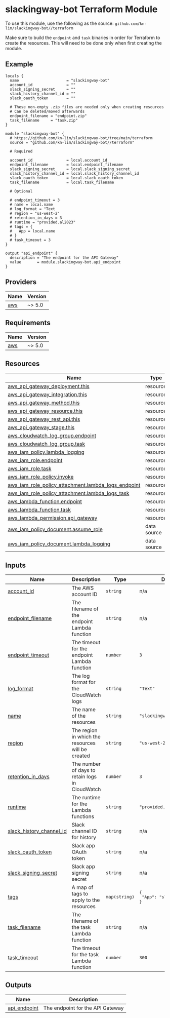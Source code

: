 # slackingway-bot Terraform Module

To use this module, use the following as the source: `github.com/kn-lim/slackingway-bot//terraform`

Make sure to build the `endpoint` and `task` binaries in order for Terraform to create the resources. This will need to be done only when first creating the module.

<!-- BEGIN_TF_DOCS -->
## Example

```hcl
locals {
  name                     = "slackingway-bot"
  account_id               = ""
  slack_signing_secret     = ""
  slack_history_channel_id = ""
  slack_oauth_token        = ""

  # These non-empty .zip files are needed only when creating resources
  # Can be deleted/moved afterwards
  endpoint_filename = "endpoint.zip"
  task_filename     = "task.zip"
}

module "slackingway-bot" {
  # https://github.com/kn-lim/slackingway-bot/tree/main/terraform
  source = "github.com/kn-lim/slackingway-bot//terraform"

  # Required

  account_id               = local.account_id
  endpoint_filename        = local.endpoint_filename
  slack_signing_secret     = local.slack_signing_secret
  slack_history_channel_id = local.slack_history_channel_id
  slack_oauth_token        = local.slack_oauth_token
  task_filename            = local.task_filename

  # Optional

  # endpoint_timeout = 3
  # name = local.name
  # log_format = "Text
  # region = "us-west-2"
  # retention_in_days = 3
  # runtime = "provided.al2023"
  # tags = {
  #   App = local.name
  # }
  # task_timeout = 3
}

output "api_endpoint" {
  description = "The endpoint for the API Gateway"
  value       = module.slackingway-bot.api_endpoint
}
```

## Providers

| Name | Version |
|------|---------|
| <a name="provider_aws"></a> [aws](#provider\_aws) | ~> 5.0 |

## Requirements

| Name | Version |
|------|---------|
| <a name="requirement_aws"></a> [aws](#requirement\_aws) | ~> 5.0 |

## Resources

| Name | Type |
|------|------|
| [aws_api_gateway_deployment.this](https://registry.terraform.io/providers/hashicorp/aws/latest/docs/resources/api_gateway_deployment) | resource |
| [aws_api_gateway_integration.this](https://registry.terraform.io/providers/hashicorp/aws/latest/docs/resources/api_gateway_integration) | resource |
| [aws_api_gateway_method.this](https://registry.terraform.io/providers/hashicorp/aws/latest/docs/resources/api_gateway_method) | resource |
| [aws_api_gateway_resource.this](https://registry.terraform.io/providers/hashicorp/aws/latest/docs/resources/api_gateway_resource) | resource |
| [aws_api_gateway_rest_api.this](https://registry.terraform.io/providers/hashicorp/aws/latest/docs/resources/api_gateway_rest_api) | resource |
| [aws_api_gateway_stage.this](https://registry.terraform.io/providers/hashicorp/aws/latest/docs/resources/api_gateway_stage) | resource |
| [aws_cloudwatch_log_group.endpoint](https://registry.terraform.io/providers/hashicorp/aws/latest/docs/resources/cloudwatch_log_group) | resource |
| [aws_cloudwatch_log_group.task](https://registry.terraform.io/providers/hashicorp/aws/latest/docs/resources/cloudwatch_log_group) | resource |
| [aws_iam_policy.lambda_logging](https://registry.terraform.io/providers/hashicorp/aws/latest/docs/resources/iam_policy) | resource |
| [aws_iam_role.endpoint](https://registry.terraform.io/providers/hashicorp/aws/latest/docs/resources/iam_role) | resource |
| [aws_iam_role.task](https://registry.terraform.io/providers/hashicorp/aws/latest/docs/resources/iam_role) | resource |
| [aws_iam_role_policy.invoke](https://registry.terraform.io/providers/hashicorp/aws/latest/docs/resources/iam_role_policy) | resource |
| [aws_iam_role_policy_attachment.lambda_logs_endpoint](https://registry.terraform.io/providers/hashicorp/aws/latest/docs/resources/iam_role_policy_attachment) | resource |
| [aws_iam_role_policy_attachment.lambda_logs_task](https://registry.terraform.io/providers/hashicorp/aws/latest/docs/resources/iam_role_policy_attachment) | resource |
| [aws_lambda_function.endpoint](https://registry.terraform.io/providers/hashicorp/aws/latest/docs/resources/lambda_function) | resource |
| [aws_lambda_function.task](https://registry.terraform.io/providers/hashicorp/aws/latest/docs/resources/lambda_function) | resource |
| [aws_lambda_permission.api_gateway](https://registry.terraform.io/providers/hashicorp/aws/latest/docs/resources/lambda_permission) | resource |
| [aws_iam_policy_document.assume_role](https://registry.terraform.io/providers/hashicorp/aws/latest/docs/data-sources/iam_policy_document) | data source |
| [aws_iam_policy_document.lambda_logging](https://registry.terraform.io/providers/hashicorp/aws/latest/docs/data-sources/iam_policy_document) | data source |

## Inputs

| Name | Description | Type | Default | Required |
|------|-------------|------|---------|:--------:|
| <a name="input_account_id"></a> [account\_id](#input\_account\_id) | The AWS account ID | `string` | n/a | yes |
| <a name="input_endpoint_filename"></a> [endpoint\_filename](#input\_endpoint\_filename) | The filename of the endpoint Lambda function | `string` | n/a | yes |
| <a name="input_endpoint_timeout"></a> [endpoint\_timeout](#input\_endpoint\_timeout) | The timeout for the endpoint Lambda function | `number` | `3` | no |
| <a name="input_log_format"></a> [log\_format](#input\_log\_format) | The log format for the CloudWatch logs | `string` | `"Text"` | no |
| <a name="input_name"></a> [name](#input\_name) | The name of the resources | `string` | `"slackingway-bot"` | no |
| <a name="input_region"></a> [region](#input\_region) | The region in which the resources will be created | `string` | `"us-west-2"` | no |
| <a name="input_retention_in_days"></a> [retention\_in\_days](#input\_retention\_in\_days) | The number of days to retain logs in CloudWatch | `number` | `3` | no |
| <a name="input_runtime"></a> [runtime](#input\_runtime) | The runtime for the Lambda functions | `string` | `"provided.al2023"` | no |
| <a name="input_slack_history_channel_id"></a> [slack\_history\_channel\_id](#input\_slack\_history\_channel\_id) | Slack channel ID for history | `string` | n/a | yes |
| <a name="input_slack_oauth_token"></a> [slack\_oauth\_token](#input\_slack\_oauth\_token) | Slack app OAuth token | `string` | n/a | yes |
| <a name="input_slack_signing_secret"></a> [slack\_signing\_secret](#input\_slack\_signing\_secret) | Slack app signing secret | `string` | n/a | yes |
| <a name="input_tags"></a> [tags](#input\_tags) | A map of tags to apply to the resources | `map(string)` | <pre>{<br/>  "App": "slackingway-bot"<br/>}</pre> | no |
| <a name="input_task_filename"></a> [task\_filename](#input\_task\_filename) | The filename of the task Lambda function | `string` | n/a | yes |
| <a name="input_task_timeout"></a> [task\_timeout](#input\_task\_timeout) | The timeout for the task Lambda function | `number` | `300` | no |

## Outputs

| Name | Description |
|------|-------------|
| <a name="output_api_endpoint"></a> [api\_endpoint](#output\_api\_endpoint) | The endpoint for the API Gateway |  
<!-- END_TF_DOCS -->
